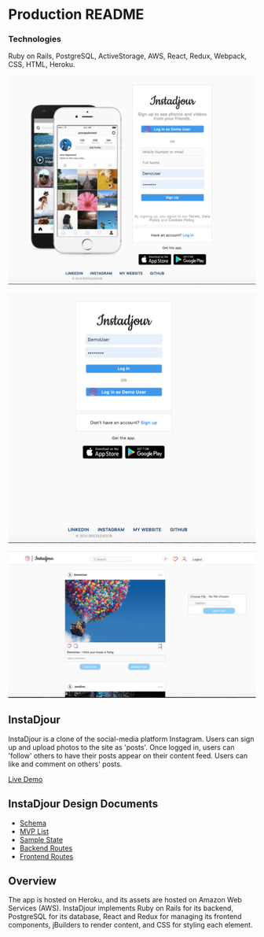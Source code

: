 # Production README

### Technologies
 Ruby on Rails, PostgreSQL, ActiveStorage, AWS, React, Redux, Webpack, CSS, HTML, Heroku.

<!-- ![InstaDjour Gif] (https://raw.githubusercontent.com/JaredDjour/InstaDjour/blob/master/InstaDjourGif.gif)ß -->

![InstaDjour Sign Up](https://raw.githubusercontent.com/JaredDjour/InstaDjour/master/Screen%20Shot%202019-06-07%20at%2010.34.39%20AM.png)

![Log in](https://github.com/JaredDjour/InstaDjour/blob/master/Screen%20Shot%202019-06-07%20at%2010.49.57%20AM.png?raw=true)

![Content Page](https://github.com/JaredDjour/InstaDjour/blob/master/Screen%20Shot%202019-06-07%20at%2010.35.16%20AM.png?raw=true)


## InstaDjour
  InstaDjour is a clone of the social-media platform Instagram. Users can sign up and upload photos to the site as 'posts'. Once logged in, users can 'follow' others to have their posts appear on their content feed. Users can like and comment on others' posts.

[Live Demo](https://instadjour.herokuapp.com/#/)

## InstaDjour Design Documents
 * [Schema](https://github.com/JaredDjour/InstaDjour/wiki/Schema)
 * [MVP List](https://github.com/JaredDjour/InstaDjour/wiki/MVP-List)
 * [Sample State](https://github.com/JaredDjour/InstaDjour/wiki/Sample-State)
 * [Backend Routes](https://github.com/JaredDjour/InstaDjour/wiki/Backend-Routes)
 * [Frontend Routes](https://github.com/JaredDjour/InstaDjour/wiki/Frontend-Routes)



## Overview 
The app is hosted on Heroku, and its assets are hosted on Amazon Web Services (AWS). InstaDjour implements Ruby on Rails for its backend, PostgreSQL for its database, React and Redux for managing its frontend components, jBuilders to render content, and CSS for styling each element.
